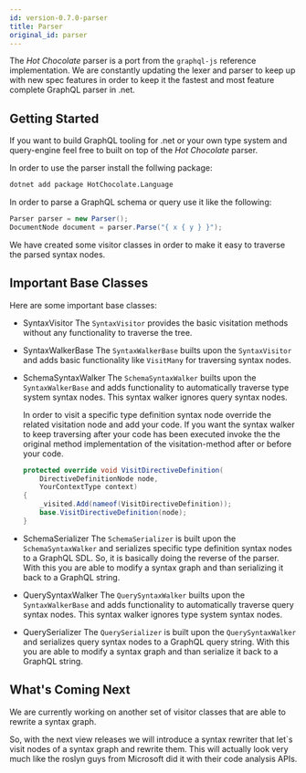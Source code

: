 ```yaml
---
id: version-0.7.0-parser
title: Parser
original_id: parser
---
```


The _Hot Chocolate_ parser is a port from the `graphql-js` reference implementation. We are constantly updating the lexer and parser to keep up with new spec features in order to keep it the fastest and most feature complete GraphQL parser in .net.

## Getting Started

If you want to build GraphQL tooling for .net or your own type system and query-engine feel free to built on top of the _Hot Chocolate_ parser.

In order to use the parser install the follwing package:

```bash
dotnet add package HotChocolate.Language
```

In order to parse a GraphQL schema or query use it like the following:

```csharp
Parser parser = new Parser();
DocumentNode document = parser.Parse("{ x { y } }");
```

We have created some visitor classes in order to make it easy to traverse the parsed syntax nodes.

## Important Base Classes

Here are some important base classes:

- SyntaxVisitor
  The `SyntaxVisitor` provides the basic visitation methods without any functionality to traverse the tree.

- SyntaxWalkerBase
  The `SyntaxWalkerBase` builts upon the `SyntaxVisitor` and adds basic functionality like `VisitMany` for traversing syntax nodes.

- SchemaSyntaxWalker
  The `SchemaSyntaxWalker` builts upon the `SyntaxWalkerBase` and adds functionality to automatically traverse type system syntax nodes. This syntax walker ignores query syntax nodes.
  
  In order to visit a specific type definition syntax node override the related visitation node and add your code. If you want the syntax walker to keep traversing after your code has been executed invoke the the original method implementation of the visitation-method after or before your code.

  ```csharp
  protected override void VisitDirectiveDefinition(
      DirectiveDefinitionNode node,
      YourContextType context)
  {
      _visited.Add(nameof(VisitDirectiveDefinition));
      base.VisitDirectiveDefinition(node);
  }
  ```

- SchemaSerializer
  The `SchemaSerializer` is built upon the `SchemaSyntaxWalker` and serializes specific type definition syntax nodes to a GraphQL SDL. So, it is basically doing the reverse of the parser. With this you are able to modify a syntax graph and than serializing it back to a GraphQL string.

- QuerySyntaxWalker
  The `QuerySyntaxWalker` builts upon the `SyntaxWalkerBase` and adds functionality to automatically traverse query syntax nodes. This syntax walker ignores type system syntax nodes.

- QuerySerializer
  The `QuerySerializer` is built upon the `QuerySyntaxWalker` and serializes query syntax nodes to a GraphQL query string. With this you are able to modify a syntax graph and than serialize it back to a GraphQL string.

## What's Coming Next

We are currently working on another set of visitor classes that are able to rewrite a syntax graph.

So, with the next view releases we will introduce a syntax rewriter that let`s visit nodes of a syntax graph and rewrite them. This will actually look very much like the roslyn guys from Microsoft did it with their code analysis APIs.